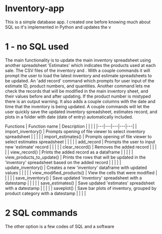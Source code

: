 # Inventory-app

This is a simple database app. I created one before knowing much about SQL so it's implemented in Python and updates the v

# 1 - no SQL used
The main functionality is to update the main inventory spreadsheet using another spreadsheet 'Estimates' which indicates the products used at each sale. The CSV files of the inventory and . With a couple commands it will prompt the user to load the latest inventory and estimate spreadsheets to be updated.  An 'add record' command which prompts for user input of the estimate ID, product numbers, and quantities. Another command lets me check the records that will be modified in the main inventory sheet, and their values before and after updating. If the product number is mistyped there is an output warning. It also adds a couple columns with the date and time that the inventory is being updated.
A couple commands will let the user quickly save the updated inventory spreadsheet, estimates record, and plots in a folder with date (date of entry) automatically included.

Functions
|  Function name | Description   |   |   |   |
|---|---|---|---|---|
|  import_inventory() | Prompts opening of file viewer to select inventory spreadsheet  |   |   |   |
|  import_estimates() | Prompts opening of file viewer to select estimates spreadsheet   |   |   |   |
|  add_record | Prompts the user to input new 'estimate' record  |   |   |   |
|  clear_record() | Removes the added record  |   |   |   |
|  view_record() | Prints the added record as a dataframe  |   |   |   |
|  view_products_to_update() | Prints the rows that will be updated in the 'inventory' spreadsheet based on the added record  |   |   |   |
|  update_inventory() | Creates a new 'inventory' dataframe with updated values  |   |   |   |
|  view_modified_products() | View the cells that were modified  |   |   |   |
|  save_inventory() | Save updated 'inventory' spreadsheet with a datestamp  |   |   |   |
|  save_estimates() | Save updated 'estimates' spreadsheet with a datestamp  |   |   |   |
|  saveplot() |  Save bar plots of inventory, grouped by product category with a datestamp |   |   |   |


# 2 SQL commands
The other option is a few codes of SQL and a software
